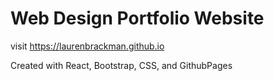 # Web Design Portfolio Website

visit https://laurenbrackman.github.io

Created with React, Bootstrap, CSS, and GithubPages
